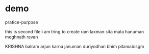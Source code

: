 # demo
pratice-purpose


this is second file i am tring to create
ram
laxman
sita mata
hanuman
meghnath
ravan


KRISHNA 
balram
arjun
karna
januman
duriyodhan
bhim
pitamabisgm

